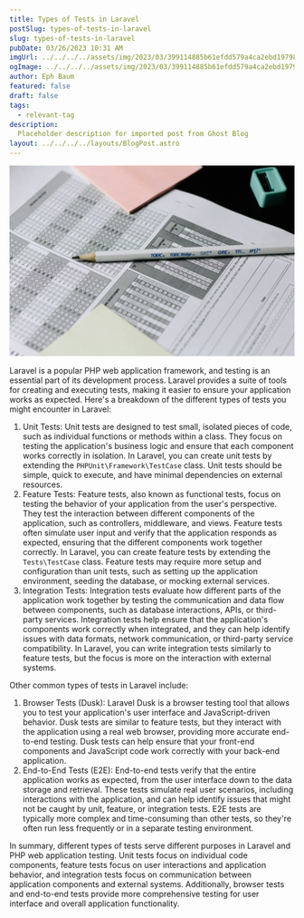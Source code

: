 ```yaml
---
title: Types of Tests in Laravel
postSlug: types-of-tests-in-laravel
slug: types-of-tests-in-laravel
pubDate: 03/26/2023 10:31 AM
imgUrl: ../../../../assets/img/2023/03/399114885b61efdd579a4ca2ebd1979821f0ca96.jpeg
ogImage: ../../../../assets/img/2023/03/399114885b61efdd579a4ca2ebd1979821f0ca96.jpeg
author: Eph Baum
featured: false
draft: false
tags:
  - relevant-tag
description:
  Placeholder description for imported post from Ghost Blog
layout: ../../../../layouts/BlogPost.astro
---
```


![Featured Image](../../../../assets/img/2023/03/399114885b61efdd579a4ca2ebd1979821f0ca96.jpeg)

Laravel is a popular PHP web application framework, and testing is an essential part of its development process. Laravel provides a suite of tools for creating and executing tests, making it easier to ensure your application works as expected. Here's a breakdown of the different types of tests you might encounter in Laravel:

1. Unit Tests: Unit tests are designed to test small, isolated pieces of code, such as individual functions or methods within a class. They focus on testing the application's business logic and ensure that each component works correctly in isolation. In Laravel, you can create unit tests by extending the `PHPUnit\Framework\TestCase` class. Unit tests should be simple, quick to execute, and have minimal dependencies on external resources.
2. Feature Tests: Feature tests, also known as functional tests, focus on testing the behavior of your application from the user's perspective. They test the interaction between different components of the application, such as controllers, middleware, and views. Feature tests often simulate user input and verify that the application responds as expected, ensuring that the different components work together correctly. In Laravel, you can create feature tests by extending the `Tests\TestCase` class. Feature tests may require more setup and configuration than unit tests, such as setting up the application environment, seeding the database, or mocking external services.
3. Integration Tests: Integration tests evaluate how different parts of the application work together by testing the communication and data flow between components, such as database interactions, APIs, or third-party services. Integration tests help ensure that the application's components work correctly when integrated, and they can help identify issues with data formats, network communication, or third-party service compatibility. In Laravel, you can write integration tests similarly to feature tests, but the focus is more on the interaction with external systems.

Other common types of tests in Laravel include:

1. Browser Tests (Dusk): Laravel Dusk is a browser testing tool that allows you to test your application's user interface and JavaScript-driven behavior. Dusk tests are similar to feature tests, but they interact with the application using a real web browser, providing more accurate end-to-end testing. Dusk tests can help ensure that your front-end components and JavaScript code work correctly with your back-end application.
2. End-to-End Tests (E2E): End-to-end tests verify that the entire application works as expected, from the user interface down to the data storage and retrieval. These tests simulate real user scenarios, including interactions with the application, and can help identify issues that might not be caught by unit, feature, or integration tests. E2E tests are typically more complex and time-consuming than other tests, so they're often run less frequently or in a separate testing environment.

In summary, different types of tests serve different purposes in Laravel and PHP web application testing. Unit tests focus on individual code components, feature tests focus on user interactions and application behavior, and integration tests focus on communication between application components and external systems. Additionally, browser tests and end-to-end tests provide more comprehensive testing for user interface and overall application functionality.
